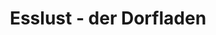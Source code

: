 ---
title: "Esslust - der Dorfladen"
url: /landau-in-der-pfalz/esslust-der-dorfladen/
shop: Lebensmittel
---